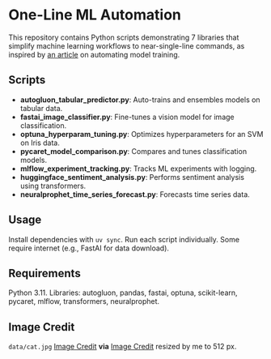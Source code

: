 # One-Line ML Automation

This repository contains Python scripts demonstrating 7 libraries that simplify machine learning workflows to near-single-line commands, as inspired by [an article](https://medium.com/python-in-plain-english/the-7-python-libraries-that-turn-your-model-training-into-a-single-line-of-code-e2c6bab56a4c) on automating model training.

## Scripts
- **autogluon_tabular_predictor.py**: Auto-trains and ensembles models on tabular data.
- **fastai_image_classifier.py**: Fine-tunes a vision model for image classification.
- **optuna_hyperparam_tuning.py**: Optimizes hyperparameters for an SVM on Iris data.
- **pycaret_model_comparison.py**: Compares and tunes classification models.
- **mlflow_experiment_tracking.py**: Tracks ML experiments with logging.
- **huggingface_sentiment_analysis.py**: Performs sentiment analysis using transformers.
- **neuralprophet_time_series_forecast.py**: Forecasts time series data.

## Usage
Install dependencies with `uv sync`. Run each script individually. Some require internet (e.g., FastAI for data download).

## Requirements
Python 3.11. Libraries: autogluon, pandas, fastai, optuna, scikit-learn, pycaret, mlflow, transformers, neuralprophet.

## Image Credit

`data/cat.jpg` [Image Credit](https://pixabay.com/users/mabelamber-1377835/) **via** [Image Credit](https://files.realpython.com/media/cat.8ce1dab25b77.jpg) resized by me to 512 px.
